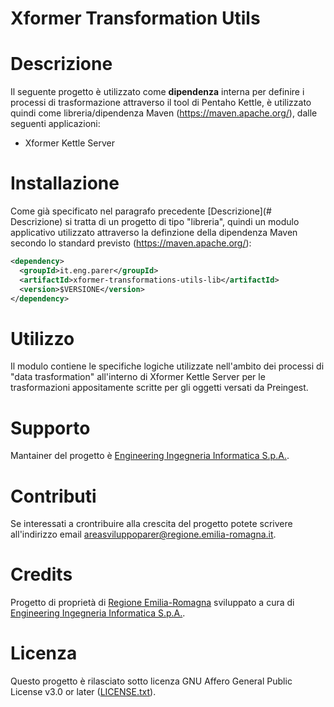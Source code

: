 # Xformer Transformation Utils

# Descrizione

Il seguente progetto è utilizzato come **dipendenza** interna per definire i processi di trasformazione attraverso il tool di Pentaho Kettle, è utilizzato quindi come libreria/dipendenza Maven (https://maven.apache.org/), dalle seguenti applicazioni: 
- Xformer Kettle Server

# Installazione

Come già specificato nel paragrafo precedente [Descrizione](# Descrizione) si tratta di un progetto di tipo "libreria", quindi un modulo applicativo utilizzato attraverso la definzione della dipendenza Maven secondo lo standard previsto (https://maven.apache.org/): 

```xml
<dependency>
  <groupId>it.eng.parer</groupId>
  <artifactId>xformer-transformations-utils-lib</artifactId>
  <version>$VERSIONE</version>
</dependency>
```

# Utilizzo

Il modulo contiene le specifiche logiche utilizzate nell'ambito dei processi di "data trasformation" all'interno di Xformer Kettle Server per le trasformazioni appositamente scritte per gli oggetti versati da Preingest.

# Supporto

Mantainer del progetto è [Engineering Ingegneria Informatica S.p.A.](https://www.eng.it/).

# Contributi

Se interessati a crontribuire alla crescita del progetto potete scrivere all'indirizzo email <a href="mailto:areasviluppoparer@regione.emilia-romagna.it">areasviluppoparer@regione.emilia-romagna.it</a>.

# Credits

Progetto di proprietà di [Regione Emilia-Romagna](https://www.regione.emilia-romagna.it/) sviluppato a cura di [Engineering Ingegneria Informatica S.p.A.](https://www.eng.it/).

# Licenza

Questo progetto è rilasciato sotto licenza GNU Affero General Public License v3.0 or later ([LICENSE.txt](LICENSE.txt)).

